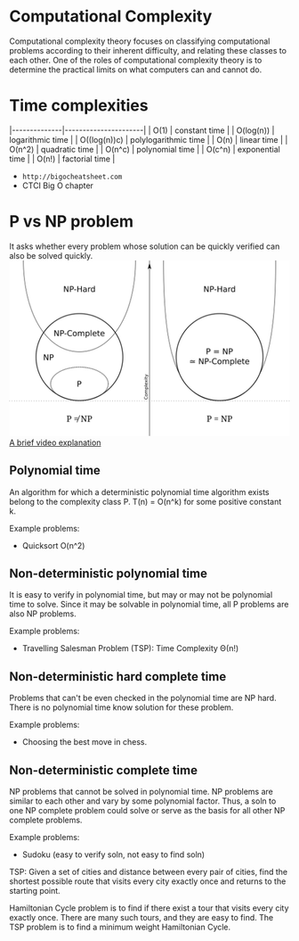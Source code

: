 # Computational Complexity
Computational complexity theory focuses on classifying computational problems according to their inherent difficulty, and relating these classes to each other.
One of the roles of computational complexity theory is to determine the practical limits on what computers can and cannot do.

# Time complexities
|--------------|----------------------|
| O(1)         | constant time        |
| O(log(n))    | logarithmic time     |
| O((log(n))c) | polylogarithmic time |
| O(n)         | linear time          |
| O(n^2)       | quadratic time       |
| O(n^c)       | polynomial time      |
| O(c^n)       | exponential time     |
| O(n!)        | factorial time       |

- `http://bigocheatsheet.com`
- CTCI Big O chapter

# P vs NP problem
It asks whether every problem whose solution can be quickly verified can also be solved quickly.
![P vs NP](./resources/P_NP_1.svg)  
[A brief video explanation](https://www.youtube.com/watch?v=YX40hbAHx3s)

## Polynomial time
An algorithm for which a deterministic polynomial time algorithm exists belong to the complexity class P.
T(n) = O(n^k) for some positive constant k.  

Example problems:
- Quicksort O(n^2)

## Non-deterministic polynomial time
It is easy to verify in polynomial time, but may or may not be polynomial time to solve.
Since it may be solvable in polynomial time, all P problems are also NP problems.

Example problems:
- Travelling Salesman Problem (TSP): Time Complexity Θ(n!)

## Non-deterministic hard complete time
Problems that can't be even checked in the polynomial time are NP hard.
There is no polynomial time know solution for these problem.

Example problems:
 - Choosing the best move in chess.

## Non-deterministic complete time
NP problems that cannot be solved in polynomial time.
NP problems are similar to each other and vary by some polynomial factor. Thus, a soln to one NP complete problem could solve or serve as the basis for all other NP complete problems.

Example problems:
- Sudoku (easy to verify soln, not easy to find soln)




TSP:
Given a set of cities and distance between every pair of cities, find the shortest possible
route that visits every city exactly once and returns to the starting point.

Hamiltonian Cycle problem is to find if there exist a tour that visits every city exactly once.
There are many such tours, and they are easy to find. The TSP problem is to find a minimum weight Hamiltonian Cycle.

